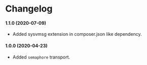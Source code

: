 Changelog
=========

#### 1.1.0 (2020-07-09)

* Added sysvmsg extension in composer.json like dependency.

#### 1.0.0 (2020-04-23)

* Added `semaphore` transport.
